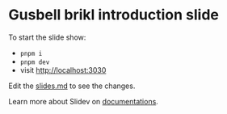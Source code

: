 # Gusbell brikl introduction slide

To start the slide show:

- `pnpm i`
- `pnpm dev`
- visit <http://localhost:3030>

Edit the [slides.md](./slides.md) to see the changes.

Learn more about Slidev on [documentations](https://sli.dev/).
